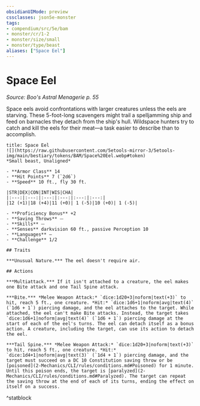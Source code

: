 ```yaml
---
obsidianUIMode: preview
cssclasses: json5e-monster
tags:
- compendium/src/5e/bam
- monster/cr/1-2
- monster/size/small
- monster/type/beast
aliases: ["Space Eel"]
---
```

# Space Eel
*Source: Boo's Astral Menagerie p. 55*  

Space eels avoid confrontations with larger creatures unless the eels are starving. These 5-foot-long scavengers might trail a spelljamming ship and feed on barnacles they detach from the ship's hull. Wildspace hunters try to catch and kill the eels for their meat—a task easier to describe than to accomplish.

```ad-statblock
title: Space Eel
![](https://raw.githubusercontent.com/5etools-mirror-3/5etools-img/main/bestiary/tokens/BAM/Space%20Eel.webp#token)
*Small beast, Unaligned*

- **Armor Class** 14
- **Hit Points** 7 (`2d6`)
- **Speed** 10 ft., fly 30 ft.

|STR|DEX|CON|INT|WIS|CHA|
|:---:|:---:|:---:|:---:|:---:|:---:|
|12 (+1)|18 (+4)|11 (+0)| 1 (-5)|10 (+0)| 1 (-5)|

- **Proficiency Bonus** +2
- **Saving Throws** ⏤
- **Skills** ⏤
- **Senses** darkvision 60 ft., passive Perception 10
- **Languages** —
- **Challenge** 1/2

## Traits

***Unusual Nature.*** The eel doesn't require air.

## Actions

***Multiattack.*** If it isn't attached to a creature, the eel makes one Bite attack and one Tail Spine attack.

***Bite.*** *Melee Weapon Attack:* `dice:1d20+3|noform|text(+3)` to hit, reach 5 ft., one creature. *Hit:* `dice:1d6+1|noform|avg|text(4)` (`1d6 + 1`) piercing damage, and the eel attaches to the target. While attached, the eel can't make Bite attacks. Instead, the target takes `dice:1d6+1|noform|avg|text(4)` (`1d6 + 1`) piercing damage at the start of each of the eel's turns. The eel can detach itself as a bonus action. A creature, including the target, can use its action to detach the eel.

***Tail Spine.*** *Melee Weapon Attack:* `dice:1d20+3|noform|text(+3)` to hit, reach 5 ft., one creature. *Hit:* `dice:1d4+1|noform|avg|text(3)` (`1d4 + 1`) piercing damage, and the target must succeed on a DC 10 Constitution saving throw or be [poisoned](2-Mechanics/CLI/rules/conditions.md#Poisoned) for 1 minute. Until this poison ends, the target is [paralyzed](2-Mechanics/CLI/rules/conditions.md#Paralyzed). The target can repeat the saving throw at the end of each of its turns, ending the effect on itself on a success.
```
^statblock